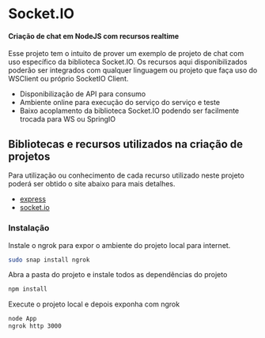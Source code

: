 # Socket.IO
#### Criação de chat em NodeJS com recursos realtime

Esse projeto tem o intuito de prover um exemplo de projeto de chat com uso específico da biblioteca Socket.IO. Os recursos aqui disponibilizados poderão ser integrados com qualquer linguagem ou projeto que faça uso do WSClient ou próprio SocketIO Client.

- Disponibilização de API para consumo
- Ambiente online para execução do serviço do serviço e teste
- Baixo acoplamento da biblioteca Socket.IO podendo ser facilmente trocada para WS ou SpringIO

## Bibliotecas e recursos utilizados na criação de projetos

Para utilização ou conhecimento de cada recurso utilizado neste projeto poderá ser obtido o site abaixo para mais detalhes.

- [express](https://expressjs.com/pt-br/)
- [socket.io](https://reactnavigation.org/docs/stack-navigator/)

### Instalação

Instale o ngrok para expor o ambiente do projeto local para internet.
```sh
sudo snap install ngrok
```
Abra a pasta do projeto e instale todos as dependências do projeto 
```sh
npm install
```
Execute o projeto local e depois exponha com ngrok
```sh
node App
ngrok http 3000
```
